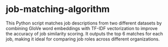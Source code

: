 # job-matching-algorithm
This Python script matches job descriptions from two different datasets by combining GloVe word embeddings with TF-IDF vectorization to improve the accuracy of job similarity scoring. It outputs the top 6 matches for each job, making it ideal for comparing job roles across different organizations.
